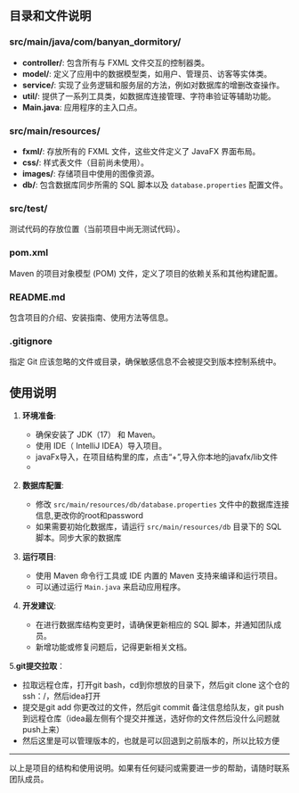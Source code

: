 
## 目录和文件说明

### src/main/java/com/banyan_dormitory/

- **controller/**: 包含所有与 FXML 文件交互的控制器类。
- **model/**: 定义了应用中的数据模型类，如用户、管理员、访客等实体类。
- **service/**: 实现了业务逻辑和服务层的方法，例如对数据库的增删改查操作。
- **util/**: 提供了一系列工具类，如数据库连接管理、字符串验证等辅助功能。
- **Main.java**: 应用程序的主入口点。

### src/main/resources/

- **fxml/**: 存放所有的 FXML 文件，这些文件定义了 JavaFX 界面布局。
- **css/**: 样式表文件（目前尚未使用）。
- **images/**: 存储项目中使用的图像资源。
- **db/**: 包含数据库同步所需的 SQL 脚本以及 `database.properties` 配置文件。

### src/test/

测试代码的存放位置（当前项目中尚无测试代码）。

### pom.xml

Maven 的项目对象模型 (POM) 文件，定义了项目的依赖关系和其他构建配置。

### README.md

包含项目的介绍、安装指南、使用方法等信息。

### .gitignore

指定 Git 应该忽略的文件或目录，确保敏感信息不会被提交到版本控制系统中。

## 使用说明

1. **环境准备**:
   - 确保安装了 JDK（17） 和 Maven。
   - 使用 IDE（ IntelliJ IDEA）导入项目。
   - javaFx导入，在项目结构里的库，点击“+”,导入你本地的javafx/lib文件
   - 
2. **数据库配置**:
   - 修改 `src/main/resources/db/database.properties` 文件中的数据库连接信息,更改你的root和password
   - 如果需要初始化数据库，请运行 `src/main/resources/db` 目录下的 SQL 脚本。同步大家的数据库

3. **运行项目**:
   - 使用 Maven 命令行工具或 IDE 内置的 Maven 支持来编译和运行项目。
   - 可以通过运行 `Main.java` 来启动应用程序。

4. **开发建议**:
   - 在进行数据库结构变更时，请确保更新相应的 SQL 脚本，并通知团队成员。
   - 新增功能或修复问题后，记得更新相关文档。

5.**git提交拉取**：
  - 拉取远程仓库，打开git bash，cd到你想放的目录下，然后git clone 这个仓的ssh：/，然后idea打开
  - 提交是git add 你更改过的文件，然后git commit 备注信息给队友，git push到远程仓库（idea最左侧有个提交并推送，选好你的文件然后没什么问题就push上来）
  - 然后这里是可以管理版本的，也就是可以回退到之前版本的，所以比较方便

---

以上是项目的结构和使用说明。如果有任何疑问或需要进一步的帮助，请随时联系团队成员。
